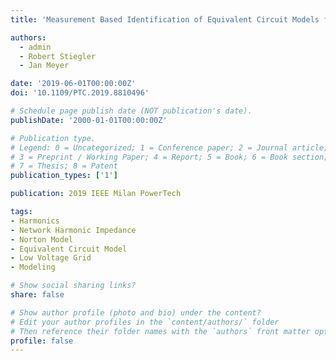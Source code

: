 ```yaml
---
title: 'Measurement Based Identification of Equivalent Circuit Models for Aggregated Harmonic Impedances of Public Low Voltage Grids'

authors:
  - admin
  - Robert Stiegler
  - Jan Meyer

date: '2019-06-01T00:00:00Z'
doi: '10.1109/PTC.2019.8810496'

# Schedule page publish date (NOT publication's date).
publishDate: '2000-01-01T00:00:00Z'

# Publication type.
# Legend: 0 = Uncategorized; 1 = Conference paper; 2 = Journal article;
# 3 = Preprint / Working Paper; 4 = Report; 5 = Book; 6 = Book section;
# 7 = Thesis; 8 = Patent
publication_types: ['1']

publication: 2019 IEEE Milan PowerTech

tags:
- Harmonics
- Network Harmonic Impedance
- Norton Model
- Equivalent Circuit Model
- Low Voltage Grid
- Modeling

# Show social sharing links?
share: false

# Show author profile (photo and bio) under the content?
# Edit your author profiles in the `content/authors/` folder
# Then reference their folder names with the `authors` front matter option above
profile: false
---
```

